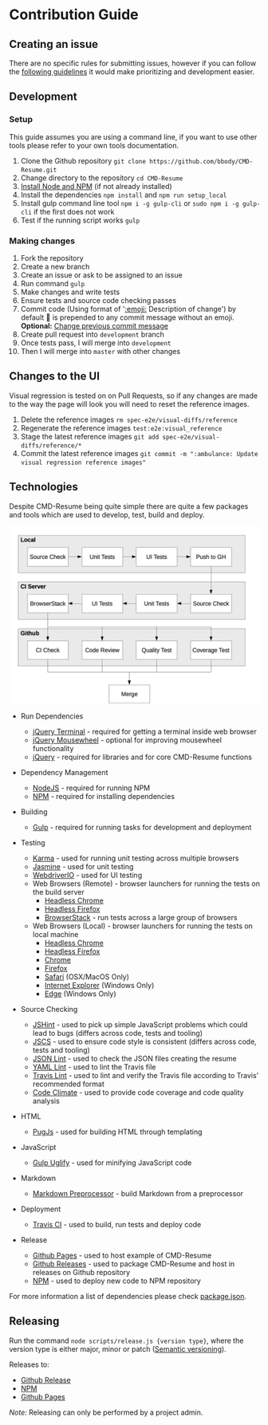# Contribution Guide
## Creating an issue
There are no specific rules for submitting issues, however if you can follow the
[following guidelines][guide] it would make prioritizing and development easier.

## Development
### Setup
This guide assumes you are using a command line, if you want to use other tools
 please refer to your own tools documentation.

1. Clone the Github repository `git clone https://github.com/bbody/CMD-Resume.git`
2. Change directory to the repository `cd CMD-Resume`
3. [Install Node and NPM][install] (if not already installed)
4. Install the dependencies `npm install` and `npm run setup_local`
5. Install gulp command line tool `npm i -g gulp-cli` or
`sudo npm i -g gulp-cli` if the first does not work
6. Test if the running script works `gulp`

### Making changes
1. Fork the repository
2. Create a new branch
3. Create an issue or ask to be assigned to an issue
4. Run command `gulp`
5. Make changes and write tests
6. Ensure tests and source code checking passes
7. Commit code (Using format of '[:emoji:][emo] Description of change') by
   default :pencil: is prepended to any commit message without an emoji.
   **Optional:** [Change previous commit message][commit]
8. Create pull request into `development` branch
9. Once tests pass, I will merge into `development`
10. Then I will merge into `master` with other changes

## Changes to the UI
Visual regression is tested on on Pull Requests, so if any changes are made to 
the way the page will look you will need to reset the reference images.

1. Delete the reference images `rm spec-e2e/visual-diffs/reference`
2. Regenerate the reference images `test:e2e:visual_reference`
3. Stage the latest reference images `git add spec-e2e/visual-diffs/reference/*`
4. Commit the latest reference images `git commit -m ":ambulance: Update visual regression reference images"`

## Technologies
Despite CMD-Resume being quite simple there are quite a few packages and tools
which are used to develop, test, build and deploy.

![Build Flow][]

- Run Dependencies
    - [jQuery Terminal][] - required for getting a terminal inside web browser
    - [jQuery Mousewheel][] - optional for improving mousewheel functionality
    - [jQuery][] - required for libraries and for core CMD-Resume functions


- Dependency Management
    - [NodeJS][node] - required for running NPM
    - [NPM][] - required for installing dependencies


- Building
    - [Gulp][] - required for running tasks for development and deployment


- Testing
    - [Karma][] - used for running unit testing across multiple browsers
    - [Jasmine][] - used for unit testing
    - [WebdriverIO][] - used for UI testing
    - Web Browsers (Remote) - browser launchers for running the tests on the
      build server
        - [Headless Chrome][chrome]
        - [Headless Firefox][firefox]
        - [BrowserStack][browserstack] - run tests across a large group of
            browsers
    - Web Browsers (Local) - browser launchers for running the tests on local
      machine
        - [Headless Chrome][chrome]
        - [Headless Firefox][firefox]
        - [Chrome][karma chrome]
        - [Firefox][karma fox]
        - [Safari][karma safari] (OSX/MacOS Only)
        - [Internet Explorer][karma ie] (Windows Only)
        - [Edge][karma edge] (Windows Only)


- Source Checking
    - [JSHint][] - used to pick up simple JavaScript problems which could lead
      to bugs (differs across code, tests and tooling)
    - [JSCS][] - used to ensure code style is consistent (differs across code,
      tests and tooling)
    - [JSON Lint][] - used to check the JSON files creating the resume
    - [YAML Lint][] - used to lint the Travis file
    - [Travis Lint][] - used to lint and verify the Travis file according to
      Travis' recommended format
    - [Code Climate][] - used to provide code coverage and code quality
      analysis


- HTML
    - [PugJs][] - used for building HTML through templating
- JavaScript
    - [Gulp Uglify][] - used for minifying JavaScript code
- Markdown
    - [Markdown Preprocessor][md pp] - build Markdown from a preprocessor
- Deployment
    - [Travis CI][] - used to build, run tests and deploy code


- Release
    - [Github Pages][] - used to host example of CMD-Resume
    - [Github Releases][] - used to package CMD-Resume and host in releases on
      Github repository
    - [NPM][] - used to deploy new code to NPM repository

For more information a list of dependencies please check
[package.json][package].

[browserstack]: https://www.browserstack.com/
[build flow]: https://raw.githubusercontent.com/bbody/CMD-Resume/master/docs/images/merge_graph.png "Build Flow"
[chrome]: https://developers.google.com/web/updates/2017/04/headless-chrome
[code climate]: https://codeclimate.com/github/bbody/CMD-Resume
[firefox]: https://github.com/karma-runner/karma-firefox-launchers
[github pages]: https://pages.github.com/
[github releases]: https://help.github.com/articles/creating-releases/
[gulp]: http://gulpjs.com/
[gulp uglify]: https://www.npmjs.com/package/gulp-uglify
[jasmine]: https://jasmine.github.io/
[jquery]: https://jquery.com/
[jquery mousewheel]: https://github.com/jquery/jquery-mousewheel
[jquery terminal]: http://terminal.jcubic.pl/
[jscs]: http://jscs.info/
[jshint]: http://jshint.com/
[json lint]: https://github.com/zaach/jsonlint
[karma]: https://karma-runner.github.io/
[karma chrome]: https://github.com/karma-runner/karma-chrome-launcher
[karma edge]: https://github.com/karma-runner/karma-edge-launcher
[karma ie]: https://github.com/karma-runner/karma-ie-launcher
[karma fox]: https://github.com/karma-runner/karma-firefox-launcher
[karma safari]: https://github.com/karma-runner/karma-safari-launcher
[md pp]: https://github.com/jreese/markdown-pp
[node]: https://nodejs.org/en/
[npm]: https://www.npmjs.com/
[package]: https://github.com/bbody/CMD-Resume/blob/master/package.json
[pugjs]: https://github.com/pugjs/pug
[travis ci]: https://travis-ci.org/
[travis lint]: https://github.com/travis-ci/travis.rb#lint
[webdriverio]: http://webdriver.io/
[yaml lint]: https://github.com/rasshofer/yaml-lint

## Releasing
Run the command `node scripts/release.js {version type}`, where the version type
 is either major, minor or patch ([Semantic versioning][version]).

Releases to:
- [Github Release][release]
- [NPM][]
- [Github Pages][]

*Note:* Releasing can only be performed by a project admin.

[commit]: https://help.github.com/articles/changing-a-commit-message/
[emo]: https://github.com/slashsBin/styleguide-git-commit-message
[github pages]: https://cmd-resume.bbody.io/
[guide]: https://upthemes.com/blog/2014/02/writing-useful-github-issues/
[install]: https://docs.npmjs.com/getting-started/installing-node
[npm]: https://www.npmjs.com/package/cmd-resume
[release]: https://github.com/bbody/CMD-Resume/releases
[version]: https://semver.org/
